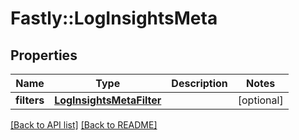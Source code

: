 # Fastly::LogInsightsMeta

## Properties

| Name | Type | Description | Notes |
| ---- | ---- | ----------- | ----- |
| **filters** | [**LogInsightsMetaFilter**](LogInsightsMetaFilter.md) |  | [optional] |

[[Back to API list]](../../README.md#endpoints) [[Back to README]](../../README.md)

